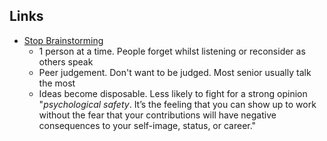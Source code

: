 ## Links
- [Stop Brainstorming](https://matthewstrom.com/writing/stop-brainstorming/)
	- 1 person at a time. People forget whilst listening or reconsider as others speak
	- Peer judgement. Don't want to be judged. Most senior usually talk the most
	- Ideas become disposable. Less likely to fight for a strong opinion 
	"_psychological safety_. It’s the feeling that you can show up to work without the fear that your contributions will have negative consequences to your self-image, status, or career."